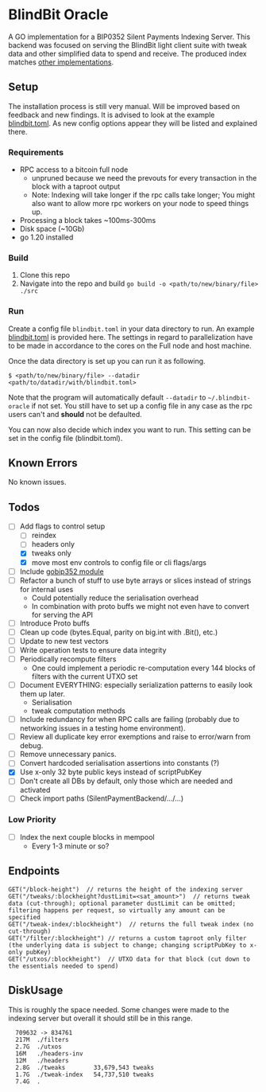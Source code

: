 # BlindBit Oracle

A GO implementation for a BIP0352 Silent Payments Indexing Server.
This backend was focused on serving the BlindBit light client suite with tweak data and other simplified data to spend
and receive. The produced index
matches [other implementations](https://github.com/bitcoin/bitcoin/pull/28241#issuecomment-2079270744).

## Setup

The installation process is still very manual. Will be improved based on feedback and new findings. It is advised to look at the example [blindbit.toml](blindbit.example.toml). As new config options appear they will be listed and explained there.

### Requirements

- RPC access to a bitcoin full node
    - unpruned because we need the prevouts for every transaction in the block with a taproot output
    - Note: Indexing will take longer if the rpc calls take longer;
      You might also want to allow more rpc workers on your node to speed things up.
- Processing a block takes ~100ms-300ms
- Disk space (~10Gb)
- go 1.20 installed

### Build

1. Clone this repo
2. Navigate into the repo and build `go build -o <path/to/new/binary/file> ./src`

### Run

Create a config file `blindbit.toml` in your data directory to run.
An example [blindbit.toml](./blindbit.example.toml) is provided here.
The settings in regard to parallelization have to be made in accordance to the cores on the Full node and host machine.

Once the data directory is set up you can run it as following.

```console
$ <path/to/new/binary/file> --datadir <path/to/datadir/with/blindbit.toml>
```

Note that the program will automatically default `--datadir` to `~/.blindbit-oracle` if not set.
You still have to set up a config file in any case as the rpc users can't and **should** not be defaulted.

You can now also decide which index you want to run. This setting can be set in the config file (blindbit.toml).

## Known Errors

No known issues.

## Todos

- [ ] Add flags to control setup
    - [ ] reindex
    - [ ] headers only
    - [x] tweaks only
    - [x] move most env controls to config file or cli flags/args
- [ ] Include [gobip352 module](https://github.com/setavenger/gobip352)
- [ ] Refactor a bunch of stuff to use byte arrays or slices instead of strings for internal uses
    - Could potentially reduce the serialisation overhead
    - In combination with proto buffs we might not even have to convert for serving the API
- [ ] Introduce Proto buffs
- [ ] Clean up code (bytes.Equal, parity on big.int with .Bit(), etc.)
- [ ] Update to new test vectors
- [ ] Write operation tests to ensure data integrity
- [ ] Periodically recompute filters
    - One could implement a periodic re-computation every 144 blocks of filters with the current UTXO set
- [ ] Document EVERYTHING: especially serialization patterns to easily look them up later.
    - Serialisation
    - tweak computation methods
- [ ] Include redundancy for when RPC calls are failing (probably due to networking issues in a testing home
  environment).
- [ ] Review all duplicate key error exemptions and raise to error/warn from debug.
- [ ] Remove unnecessary panics.
- [ ] Convert hardcoded serialisation assertions into constants (?)
- [x] Use x-only 32 byte public keys instead of scriptPubKey
- [ ] Don't create all DBs by default, only those which are needed and activated
- [ ] Check import paths (SilentPaymentBackend/.../...)

### Low Priority

- [ ] Index the next couple blocks in mempool
    - Every 1-3 minute or so?

## Endpoints

```text
GET("/block-height")  // returns the height of the indexing server
GET("/tweaks/:blockheight?dustLimit=<sat_amount>")  // returns tweak data (cut-through); optional parameter dustLimit can be omitted; filtering happens per request, so virtually any amount can be specified
GET("/tweak-index/:blockheight")  // returns the full tweak index (no cut-through)
GET("/filter/:blockheight") // returns a custom taproot only filter (the underlying data is subject to change; changing scriptPubKey to x-only pubKey) 
GET("/utxos/:blockheight")  // UTXO data for that block (cut down to the essentials needed to spend)
```

## DiskUsage

This is roughly the space needed. Some changes were made to the indexing server but overall it should still be in this
range.

```text
  709632 -> 834761
  217M	./filters
  2.7G	./utxos
  16M	./headers-inv
  12M	./headers
  2.8G	./tweaks        33,679,543 tweaks
  1.7G	./tweak-index   54,737,510 tweaks
  7.4G	.
 ```
